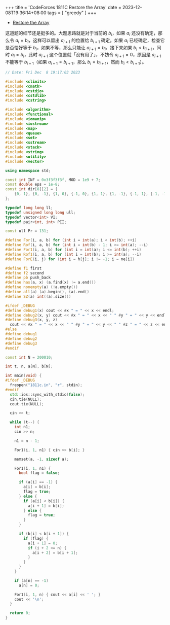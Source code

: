 +++
title = 'CodeForces 1811C Restore the Array'
date = 2023-12-08T19:36:14+08:00
tags = [
    "greedy"
]
+++

- [Restore the Array](https://vjudge.net/problem/CodeForces-1811c)

这道题的细节还是挺多的。大题思路就是对于当前的 $b_i$，如果 $a_i$ 还没有确定，那么令 $a_i = b_i$，这样可以留出 $a_{i + 1}$ 的位置给 $b_{i + 1}$ 确定。如果 $a_{i}$ 已经确定，检查它是否恰好等于 $b_{i}$，如果不等，那么只能让 $a_{i + 1} = b_i$。接下来如果 $b_i < b_{i + 1}$，同时 $a_i = b_i$，此时 $a_{i+1}$ 这个位置就「没有用了」，不妨令 $a_{i + 1} = 0$，原因是 $a_{i + 1}$ 不能等于 $b_{i + 1}$（如果 $a_{i + 1} = b_{i + 1}$，那么 $b_{i} = b_{i + 1}$，然而 $b_i < b_{i + 1}$）。

```cpp
// Date: Fri Dec  8 19:17:03 2023

#include <climits>
#include <cmath>
#include <cstdio>
#include <cstdlib>
#include <cstring>

#include <algorithm>
#include <functional>
#include <iomanip>
#include <iostream>
#include <map>
#include <queue>
#include <set>
#include <sstream>
#include <stack>
#include <string>
#include <utility>
#include <vector>

using namespace std;

const int INF = 0x3f3f3f3f, MOD = 1e9 + 7;
const double eps = 1e-8;
const int dir[8][2] = {
    {0, 1}, {0, -1}, {1, 0}, {-1, 0}, {1, 1}, {1, -1}, {-1, 1}, {-1, -1},
};

typedef long long ll;
typedef unsigned long long ull;
typedef vector<int> VI;
typedef pair<int, int> PII;

const ull Pr = 131;

#define For(i, a, b) for (int i = int(a); i < int(b); ++i)
#define Rof(i, a, b) for (int i = int(b) - 1; i >= int(a); --i)
#define For1(i, a, b) for (int i = int(a); i <= int(b); ++i)
#define Rof1(i, a, b) for (int i = int(b); i >= int(a); --i)
#define ForE(i, j) for (int i = h[j]; i != -1; i = ne[i])

#define f1 first
#define f2 second
#define pb push_back
#define has(a, x) (a.find(x) != a.end())
#define nonempty(a) (!a.empty())
#define all(a) (a).begin(), (a).end()
#define SZ(a) int((a).size())

#ifdef _DEBUG
#define debug1(x) cout << #x " = " << x << endl;
#define debug2(x, y) cout << #x " = " << x << " " #y " = " << y << endl;
#define debug3(x, y, z)                                                        \
  cout << #x " = " << x << " " #y " = " << y << " " #z " = " << z << endl;
#else
#define debug1
#define debug2
#define debug3
#endif

const int N = 200010;

int t, n, a[N], b[N];

int main(void) {
#ifdef _DEBUG
  freopen("1811c.in", "r", stdin);
#endif
  std::ios::sync_with_stdio(false);
  cin.tie(NULL);
  cout.tie(NULL);

  cin >> t;

  while (t--) {
    int n1;
    cin >> n;

    n1 = n - 1;

    For1(i, 1, n1) { cin >> b[i]; }

    memset(a, -1, sizeof a);

    For1(i, 1, n1) {
      bool flag = false;

      if (a[i] == -1) {
        a[i] = b[i];
        flag = true;
      } else {
        if (a[i] < b[i]) {
          a[i + 1] = b[i];
        } else {
          flag = true;
        }
      }

      if (b[i] < b[i + 1]) {
        if (flag) {
          a[i + 1] = 0;
          if (i + 2 <= n) {
            a[i + 2] = b[i + 1];
          }
        }
      }
    }

    if (a[n] == -1)
      a[n] = 0;

    For1(i, 1, n) { cout << a[i] << ' '; }
    cout << '\n';
  }

  return 0;
}
```